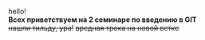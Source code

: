 hello!  
**Всех приветствуем на 2 семинаре по введению в GIT**  
~~нашли тильду, ура!~~
~~вредная трока на новой ветке~~
